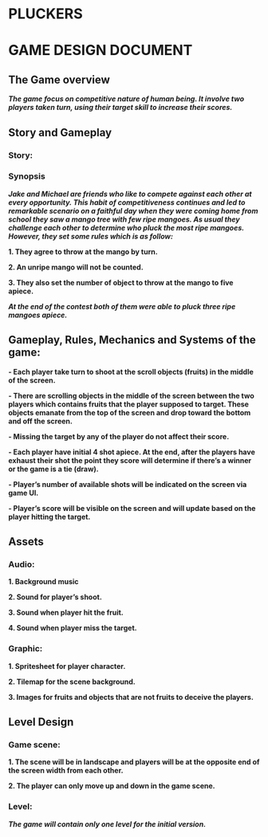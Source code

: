 # PLUCKERS

# GAME DESIGN DOCUMENT

## The Game overview

**_The game focus on competitive nature of human being. It involve two players taken turn, using their target skill to increase their scores._**

## Story and Gameplay

### Story:

### Synopsis

**_Jake and Michael are friends who like to compete against each other at every opportunity. This habit of competitiveness continues and led to remarkable scenario on a faithful day when they were coming home from school they saw a mango tree with few ripe mangoes. As usual they challenge each other to determine who pluck the most ripe mangoes. However, they set some rules which is as follow:_**

**1. They agree to throw at the mango by turn.**

**2. An unripe mango will not be counted.**

**3. They also set the number of object to throw at the mango to five apiece.**

**_At the end of the contest both of them were able to pluck three ripe mangoes apiece._**

## Gameplay, Rules, Mechanics and Systems of the game:

**- Each player take turn to shoot at the scroll objects (fruits) in the middle of the screen.**

**- There are scrolling objects in the middle of the screen between the two players which contains fruits that the player supposed to target. These objects emanate from the top of the screen and drop toward the bottom and off the screen.**

**- Missing the target by any of the player do not affect their score.**

**- Each player have initial 4 shot apiece. At the end, after the players have exhaust their shot the point they score will determine if there’s a winner or the game is a tie (draw).**

**- Player’s number of available shots will be indicated on the screen via game UI.**

**- Player’s score will be visible on the screen and will update based on the player hitting the target.**

## Assets

### Audio:

**1. Background music**

**2. Sound for player’s shoot.**

**3. Sound when player hit the fruit.**

**4. Sound when player miss the target.**

### Graphic:

**1. Spritesheet for player character.**

**2. Tilemap for the scene background.**

**3. Images for fruits and objects that are not fruits to deceive the players.**

## Level Design

### Game scene:

**1. The scene will be in landscape and players will be at the opposite end of the screen width from each other.**

**2. The player can only move up and down in the game scene.**

### Level:

**_The game will contain only one level for the initial version._**
